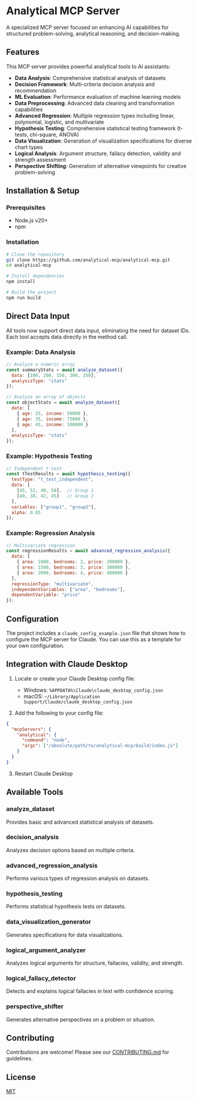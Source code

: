 # Analytical MCP Server

A specialized MCP server focused on enhancing AI capabilities for structured problem-solving, analytical reasoning, and decision-making.

## Features

This MCP server provides powerful analytical tools to AI assistants:

- **Data Analysis**: Comprehensive statistical analysis of datasets
- **Decision Framework**: Multi-criteria decision analysis and recommendation
- **ML Evaluation**: Performance evaluation of machine learning models
- **Data Preprocessing**: Advanced data cleaning and transformation capabilities
- **Advanced Regression**: Multiple regression types including linear, polynomial, logistic, and multivariate
- **Hypothesis Testing**: Comprehensive statistical testing framework (t-tests, chi-square, ANOVA)
- **Data Visualization**: Generation of visualization specifications for diverse chart types
- **Logical Analysis**: Argument structure, fallacy detection, validity and strength assessment
- **Perspective Shifting**: Generation of alternative viewpoints for creative problem-solving

## Installation & Setup

### Prerequisites

- Node.js v20+ 
- npm

### Installation

```bash
# Clone the repository
git clone https://github.com/analytical-mcp/analytical-mcp.git
cd analytical-mcp

# Install dependencies
npm install

# Build the project
npm run build
```

## Direct Data Input

All tools now support direct data input, eliminating the need for dataset IDs. Each tool accepts data directly in the method call.

### Example: Data Analysis

```javascript
// Analyze a numeric array
const summaryStats = await analyze_dataset({
  data: [100, 200, 150, 300, 250],
  analysisType: "stats"
});

// Analyze an array of objects
const objectStats = await analyze_dataset({
  data: [
    { age: 25, income: 50000 },
    { age: 35, income: 75000 },
    { age: 45, income: 100000 }
  ],
  analysisType: "stats"
});
```

### Example: Hypothesis Testing

```javascript
// Independent t-test
const tTestResults = await hypothesis_testing({
  testType: "t_test_independent",
  data: [
    [45, 52, 48, 50],  // Group 1
    [40, 38, 42, 45]   // Group 2
  ],
  variables: ["group1", "group2"],
  alpha: 0.05
});
```

### Example: Regression Analysis

```javascript
// Multivariate regression
const regressionResults = await advanced_regression_analysis({
  data: [
    { area: 1000, bedrooms: 2, price: 200000 },
    { area: 1500, bedrooms: 3, price: 300000 },
    { area: 2000, bedrooms: 4, price: 400000 }
  ],
  regressionType: "multivariate",
  independentVariables: ["area", "bedrooms"],
  dependentVariable: "price"
});
```

## Configuration

The project includes a `claude_config_example.json` file that shows how to configure the MCP server for Claude. You can use this as a template for your own configuration.

## Integration with Claude Desktop

1. Locate or create your Claude Desktop config file:
   - Windows: `%APPDATA%\Claude\claude_desktop_config.json`
   - macOS: `~/Library/Application Support/Claude/claude_desktop_config.json`

2. Add the following to your config file:

```json
{
  "mcpServers": {
    "analytical": {
      "command": "node",
      "args": ["/absolute/path/to/analytical-mcp/build/index.js"]
    }
  }
}
```

3. Restart Claude Desktop

## Available Tools

### analyze_dataset
Provides basic and advanced statistical analysis of datasets.

### decision_analysis
Analyzes decision options based on multiple criteria.

### advanced_regression_analysis
Performs various types of regression analysis on datasets.

### hypothesis_testing
Performs statistical hypothesis tests on datasets.

### data_visualization_generator
Generates specifications for data visualizations.

### logical_argument_analyzer
Analyzes logical arguments for structure, fallacies, validity, and strength.

### logical_fallacy_detector
Detects and explains logical fallacies in text with confidence scoring.

### perspective_shifter
Generates alternative perspectives on a problem or situation.

## Contributing

Contributions are welcome! Please see our [CONTRIBUTING.md](CONTRIBUTING.md) for guidelines.

## License

[MIT](LICENSE)
